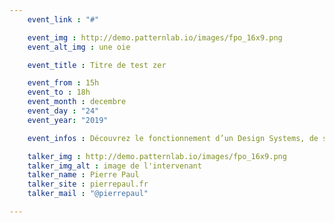 ```yaml
---
    event_link : "#"

    event_img : http://demo.patternlab.io/images/fpo_16x9.png
    event_alt_img : une oie

    event_title : Titre de test zer

    event_from : 15h
    event_to : 18h
    event_month : decembre
    event_day : "24"
    event_year: "2019"

    event_infos : Découvrez le fonctionnement d’un Design Systems, de son installation a sa personna...

    talker_img : http://demo.patternlab.io/images/fpo_16x9.png
    talker_img_alt : image de l'intervenant
    talker_name : Pierre Paul
    talker_site : pierrepaul.fr
    talker_mail : "@pierrepaul"

---
```

